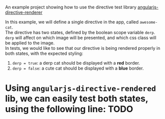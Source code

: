 An example project showing how to use the directive test library [angularjs-directive-renderer](https://github.com/omril321/angularjs-directive-renderer)

In this example, we will define a single directive in the app, called `awesome-cat`.  
The directive has two states, defined by the boolean scope variable `derp`.  
`derp` will affect on which image will be presented, and which css class will be applied to the image.  
In tests, we would like to see that our directive is being rendered properly in both states, with the expected styling:  
1. `derp = true`: a derp cat should be displayed with a **red** border.
2. `derp = false`: a cute cat should be displayed with a **blue** border.

Using `angularjs-directive-rendered` lib, we can easily test both states, using the following line:
**TODO**
======